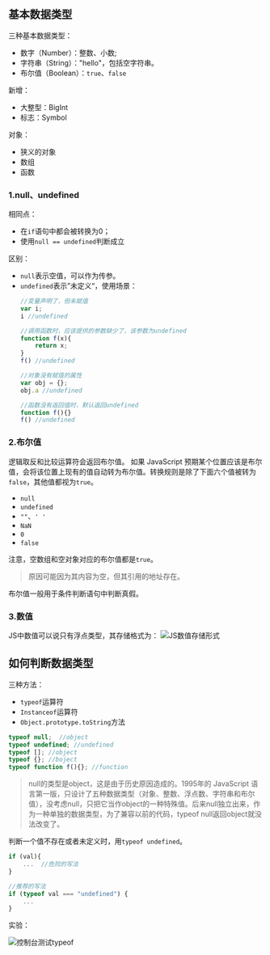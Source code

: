 ## 基本数据类型
三种基本数据类型：
- 数字（Number）：整数、小数;
- 字符串（String）："hello"，包括空字符串。
- 布尔值（Boolean）：`true`、`false`

新增：
- 大整型：BigInt
- 标志：Symbol

对象：
- 狭义的对象
- 数组
- 函数



### 1.null、undefined
相同点：
- 在`if`语句中都会被转换为0；
- 使用`null == undefined`判断成立

区别：
- `null`表示空值，可以作为传参。
- `undefined`表示”未定义“，使用场景：
	```js
	//变量声明了，但未赋值
	var i;
	i //undefined
	
	//调用函数时，应该提供的参数缺少了，该参数为undefined
	function f(x){
		return x;
	}
	f()	//undefined
	
	//对象没有赋值的属性
	var obj = {};
	obj.a //undefined
	
	//函数没有返回值时，默认返回undefined
	function f(){}
	f() //undefined
	```

### 2.布尔值
逻辑取反和比较运算符会返回布尔值。
如果 JavaScript 预期某个位置应该是布尔值，会将该位置上现有的值自动转为布尔值。转换规则是除了下面六个值被转为`false`，其他值都视为`true`。
- `null`
- `undefined`
- `""`、`' '`
- `NaN`
- `0`
- `false`

注意，空数组和空对象对应的布尔值都是`true`。
> 原因可能因为其内容为空，但其引用的地址存在。

布尔值一般用于条件判断语句中判断真假。

### 3.数值
JS中数值可以说只有浮点类型，其存储格式为：
![JS数值存储形式](https://picture.mdreame.life/js_float_number.png)

## 如何判断数据类型
三种方法：
- `typeof`运算符
- `Instanceof`运算符
- `Object.prototype.toString`方法

```js
typeof null;  //object
typeof undefined; //undefined
typeof []; //object
typeof {}; //boject
typeof function f(){}; //function
```

> null的类型是object，这是由于历史原因造成的。1995年的 JavaScript 语言第一版，只设计了五种数据类型（对象、整数、浮点数、字符串和布尔值），没考虑null，只把它当作object的一种特殊值。后来null独立出来，作为一种单独的数据类型，为了兼容以前的代码，typeof null返回object就没法改变了。


判断一个值不存在或者未定义时，用`typeof undefined`。
```js
if (val){
	...  //危险的写法
}

//推荐的写法
if (typeof val === "undefined") {
	...
}
```

实验：

![控制台测试typeof](https://picture.mdreame.life/typeof_diff_data.png)